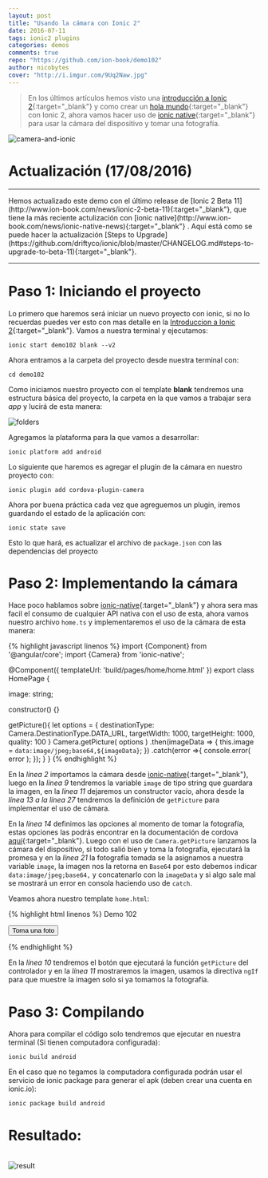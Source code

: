 ```yaml
---
layout: post
title: "Usando la cámara con Ionic 2"
date: 2016-07-11
tags: ionic2 plugins
categories: demos
comments: true
repo: "https://github.com/ion-book/demo102"
author: nicobytes
cover: "http://i.imgur.com/9Uq2Naw.jpg"
---
```


> En los últimos artículos hemos visto una [introducción a Ionic 2](http://www.ion-book.com/ionic2/introIonic2){:target="_blank"} y como crear un [hola mundo](http://www.ion-book.com/ionic2/ionic2){:target="_blank"} con Ionic 2, ahora vamos hacer uso de [ionic native](http://www.ion-book.com/ionic2/ionic-native){:target="_blank"} para usar la cámara del dispositivo y tomar una fotografía.

<img class="img-responsive" src="http://i.imgur.com/9Uq2Naw.jpg" alt="camera-and-ionic">

# Actualización (17/08/2016)
<hr/>
Hemos actualizado este demo con el último release de [Ionic 2 Beta 11](http://www.ion-book.com/news/ionic-2-beta-11){:target="_blank"}, que tiene la más reciente actulización con [ionic native](http://www.ion-book.com/news/ionic-native-news){:target="_blank"} . Aquí está como se puede hacer la actualización [Steps to Upgrade](https://github.com/driftyco/ionic/blob/master/CHANGELOG.md#steps-to-upgrade-to-beta-11){:target="_blank"}.

<hr/>

# Paso 1: Iniciando el proyecto

Lo primero que haremos será iniciar un nuevo proyecto con ionic, si no lo recuerdas puedes ver esto con mas detalle en la [Introduccion a Ionic 2](http://www.ion-book.com/ionic2/ionic2){:target="_blank"}.
Vamos a nuestra terminal y ejecutamos:

```
ionic start demo102 blank --v2
```

Ahora entramos a la carpeta del proyecto desde nuestra terminal con:

```
cd demo102
```

Como iniciamos nuestro proyecto con el template **blank** tendremos una estructura básica del proyecto, la carpeta en la que vamos a trabajar sera *app* y lucirá de esta manera:

<img class="img-responsive" src="http://i.imgur.com/rGu7pp9.png" alt="folders">

Agregamos la plataforma para la que vamos a desarrollar:

```
ionic platform add android
```

Lo siguiente que haremos es agregar el plugin de la cámara en nuestro proyecto con:

```
ionic plugin add cordova-plugin-camera
```

Ahora por buena práctica cada vez que agreguemos un plugin, iremos guardando el estado de la aplicación con:

```
ionic state save
```

Esto lo que hará, es actualizar el archivo de `package.json` con las dependencias del proyecto

# Paso 2: Implementando la cámara

Hace poco hablamos sobre [ionic-native](http://www.ion-book.com/ionic2/ionic-native){:target="_blank"} y ahora sera mas facil el consumo de cualquier API nativa con el uso de esta, ahora vamos nuestro archivo `home.ts` y implementaremos el uso de la cámara de esta manera:

{% highlight javascript linenos %}
import {Component} from '@angular/core';
import {Camera} from 'ionic-native';

@Component({
  templateUrl: 'build/pages/home/home.html'
})
export class HomePage {

  image: string;

  constructor() {}

  getPicture(){
    let options = {
      destinationType: Camera.DestinationType.DATA_URL,
      targetWidth: 1000,
      targetHeight: 1000,
      quality: 100
    }
    Camera.getPicture( options )
    .then(imageData => {
      this.image = `data:image/jpeg;base64,${imageData}`;
    })
    .catch(error =>{
      console.error( error );
    });
  }
}
{% endhighlight %}

En la *línea 2* importamos la cámara desde [ionic-native](http://www.ion-book.com/ionic2/ionic-native){:target="_blank"}, luego en la *línea 9* tendremos la variable `image` de tipo string que guardara la imagen, en la *línea 11* dejaremos un constructor vacío, ahora desde la *línea 13 a la línea 27* tendremos la definición de `getPicture` para implementar el uso de cámara.

En la *línea 14* definimos las opciones al momento de tomar la fotografía, estas opciones las podrás encontrar en la documentación de cordova [aquí](https://github.com/apache/cordova-plugin-camera#cameracameraoptions--object){:target="_blank"}. Luego con el uso de `Camera.getPicture` lanzamos la cámara del dispositivo, si todo salió bien y toma la fotografía, ejecutará la promesa y en la *línea 21* la fotografía tomada se la asignamos a nuestra variable `image`, la imagen nos la retorna en `Base64` por esto debemos indicar `data:image/jpeg;base64,` y concatenarlo con la `imageData` y si algo sale mal se mostrará un error en consola haciendo uso de `catch`.

Veamos ahora nuestro template `home.html`:

{% highlight html linenos %}
<ion-header>
  <ion-navbar>
    <ion-title>
      Demo 102
    </ion-title>
  </ion-navbar>
</ion-header>

<ion-content padding>
  <button block (click)="getPicture()">Toma una foto</button>
  <img [src]="image" *ngIf="image" />
</ion-content>

{% endhighlight %}

En la *línea 10* tendremos el botón que ejecutará la función `getPicture` del controlador y en la *línea 11* mostraremos la imagen, usamos la directiva `ngIf` para que muestre la imagen solo si ya tomamos la fotografía.

# Paso 3: Compilando

Ahora para compilar el código solo tendremos que ejecutar en nuestra terminal (Si tienen computadora configurada):

```
ionic build android
```

En el caso que no tegamos la computadora configurada podrán usar el servicio de ionic package para generar el apk (deben crear una cuenta en ionic.io):

```
ionic package build android
```


# Resultado:

<br/>
<img class="img-responsive" src="http://i.imgur.com/OA55G0K.png" alt="result">  
